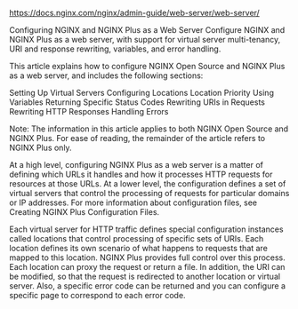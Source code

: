 https://docs.nginx.com/nginx/admin-guide/web-server/web-server/

Configuring NGINX and NGINX Plus as a Web Server
Configure NGINX and NGINX Plus as a web server, with support for virtual server multi-tenancy, URI and response rewriting, variables, and error handling.

This article explains how to configure NGINX Open Source and NGINX Plus as a web server, and includes the following sections:

Setting Up Virtual Servers
Configuring Locations
Location Priority
Using Variables
Returning Specific Status Codes
Rewriting URIs in Requests
Rewriting HTTP Responses
Handling Errors

Note: The information in this article applies to both NGINX Open Source and NGINX Plus. For ease of reading, the remainder of the article refers to NGINX Plus only.

At a high level, configuring NGINX Plus as a web server is a matter of defining which URLs it handles and how it processes HTTP requests for resources at those URLs. At a lower level, the configuration defines a set of virtual servers that control the processing of requests for particular domains or IP addresses. For more information about configuration files, see Creating NGINX Plus Configuration Files.

Each virtual server for HTTP traffic defines special configuration instances called locations that control processing of specific sets of URIs. Each location defines its own scenario of what happens to requests that are mapped to this location. NGINX Plus provides full control over this process. Each location can proxy the request or return a file. In addition, the URI can be modified, so that the request is redirected to another location or virtual server. Also, a specific error code can be returned and you can configure a specific page to correspond to each error code.


